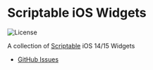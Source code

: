 # Scriptable iOS Widgets

![License](https://img.shields.io/github/license/marcreichel/scriptable-ios-widgets)

A collection of [Scriptable](https://scriptable.app/) iOS 14/15 Widgets

- [GitHub Issues](github-issues)
